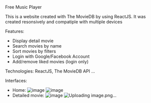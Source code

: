Free Music Player

  This is a website created with The MovieDB by using ReactJS. It was created resonsively and compatiple with multiple devices

Features:

  + Display detail movie
  + Search movies by name
  + Sort movies by filters
  + Login with Google/Facebook Account
  + Add/remove liked movies (login only)

Technologies: ReactJS, The MovieDB API ...

Interfaces:
  + Home:
  ![image](https://github.com/LittleCuong/free-search-movie/assets/91473760/a6bc88e3-4958-4ab9-af33-c8b46e098f87) 
  ![image](https://github.com/LittleCuong/free-search-movie/assets/91473760/dc26c48c-b1b4-4e31-98cb-467cc8054e21)
  + Detailed movie:
  ![image](https://github.com/LittleCuong/free-search-movie/assets/91473760/b56ff779-97f5-47c2-b715-030431b3565b)
  ![Uploading image.png…]()


